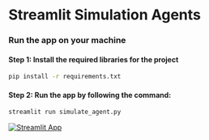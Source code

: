 

# Streamlit Simulation Agents 

### Run the app on your machine

#### Step 1: Install the required libraries for the project

```bash
pip install -r requirements.txt
```

#### Step 2: Run the app by following the command:


```bash
streamlit run simulate_agent.py
```

[![Streamlit App](https://static.streamlit.io/badges/streamlit_badge_black_white.svg)](https://legalchatbota2i2.streamlit.app/)
